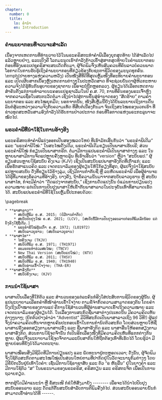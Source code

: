 ```yaml
---
chapter:
  number: 0
  title:
    lo: ຄຳນຳ
    en: Introduction
---
```

### ຄຳພະຍາກອນທີ່ຈວນຈະສຳເລັດ

ເນື່ອງຈາກເຫດການທີ່ທຳນວາຍໄວ້ໃນພຣະຄຣິສຕະທຳຄຳພີເລື່ອງຍຸກສຸດທ້າຍ ໄດ້ສຳເລັດໄປແລ້ວຫຼາຍຢ່າງ, ແລະເບິ່ງຄື ໂລກມະນຸດເຮົາກຳລັງກ້າວເຂົ້າສູ່ສາກສຸດທ້າຍໃນຄຳພະຍາກອນ ກ່ອນທີ່ອົງພຣະເຢຊູຄຣິສຈະສະເດັດກັບມາ, ຜູ້ຈັດພິມຈຶ່ງເຫັນສົມຄວນທີ່ຄົນລາວບໍ່ຄວນພາດໂອກາດໃນການຮັບຮູ້ເຖິງຄຳພະຍາກອນທີ່ກ່ຽວຂ້ອງກັບຊະຕາຊີວິດຂອງມະນຸດທຸກຄົນ. \emph{ປາຍທາງແຫ່ງຄວາມຫວັງ} ເປັນໜັງສືທີ່ດີທີ່ສຸດເຫຼັ້ມໜຶ່ງທີ່ອະທິບາຍຄຳພະຍາກອນ ແລະ ເປີດເຜີຍສາກເບື້ອງຫຼັງເຫດການຕ່າງໆໃນປະຫວັດສາດ ທີ່ຈະຊ່ວຍບັນດາຜູ້ຫິວກະຫາຍຄວາມຈິງໄດ້ຮູ້ທັນກົນອຸບາຍຂອງຊາຕານ ເພື່ອຈະບໍ່ຖືກຫຼອກລວງ. ຜູ້ຂຽນໄດ້ເລືອກເຫດການສຳຄັນຕັ້ງແຕ່ການທຳລາຍນະຄອນເຢຣູຊາເລັມໃນປີ ຄ.ສ. 70, ການທີ່ຄົນຂອງພຣະເຈົ້າຫຼົງຈາກຄວາມເຊື່ອໃນສະຕະວັດຕໍ່ມາ ເຊິ່ງນຳໄປສູ່ການຂຶ້ນສູ່ອຳນາດຂອງ “ສັດຮ້າຍ” ຕາມຄຳພະຍາກອນ ແລະ ສະໄໝຍຸກມືດ; ນອກຈາກນັ້ນ, ໜັງສືເຫຼັ້ມນີ້ຍັງໄດ້ບັນລະຍາຍເຖິງການດິ້ນລົນຕໍ່ສູ້ລະຫວ່າງຄວາມຈິງກັບຄວາມເທັດ ທີ່ສືບຕໍ່ເນື່ອງກັນມາ ຈົນເຖິງສະໄໝຂອງພວກເຮົາ ທີ່ຂ່າວທູດສະຫວັນສາມອົງກຳລັງໄດ້ຮັບການປ່າວປະກາດ ກ່ອນທີ່ໂອກາດແຫ່ງພຣະກະລຸນາຈະໝົດໄປ.

### ພຣະຄຳພີທີ່ນຳໃຊ້ໃນການອ້າງອີງ

ພຣະຄຣິສຕະທຳຄຳພີແບ່ງອອກເປັນສອງໝວດໃຫຍ່ ທີ່ເຮົາມັກເອີ້ນກັນວ່າ “ພຣະຄຳພີເດີມ” ແລະ “ພຣະຄຳພີໃໝ່.” ໃນສະໄໝດັ້ງເດີມ, ພຣະຄຳພີເດີມຂຽນເປັນພາສາເຮັບເຣີ; ສ່ວນພຣະຄຳພີໃໝ່ ກໍຂຽນເປັນພາສາກຣີກ. ຕໍ່ມາມີການແປພຣະຄຳພີເປັນພາສາຕ່າງໆ ແລະ ໃນຫຼາຍພາສາມີການຈັດແປຫຼາຍຄັ້ງຫຼາຍລຸ້ນ ທີ່ເຮົາເອີ້ນວ່າ “version” ຫຼືວ່າ “ສະບັບແປ.” ຜູ້ຂຽນສ່ວນຫຼາຍໃຊ້ສະບັບ ຄິງເຈມ (KJV) ເຊິ່ງເປັນສະບັບແປພາສາອັງກິດທີ່ເກົ່າແກ່; ແລະເພື່ອຮັກສາແນວຄິດ ແລະ ເຈດຕະນາລົມຂອງຜູ້ຂຽນໃຫ້ໃກ້ຄຽງທີ່ສຸດ, ຜູ້ແປຈຶ່ງນຳໃຊ້ສະບັບແປຫຼາຍສະບັບ ດັ່ງທີ່ຂຽນໄວ້ຂ້າງລຸ່ມ, ເຊິ່ງມີການກຳກັບຊື່ ຫຼື ລະຫັດພຣະຄຳພີ ເພື່ອຜູ້ອ່ານຈະໄດ້ຮູ້ທີ່ມາຂອງຂໍ້ຄວາມທີ່ອ້າງອີງ. ບາງຄັ້ງ, ຖ້າຂໍ້ຄວາມນັ້ນມາຈາກສະບັບລາວບູຮານ ຫຼື ສະບັບພາສາໄທ, ກໍຈະມີຄຳວ່າ “ດັດແປງຈາກສະບັບ,” ເຊິ່ງການດັດແປງນັ້ນ ບໍ່ແມ່ນການປ່ຽນແປງຄວາມໝາຍ ແຕ່ເປັນການປັບປຸງພາສາໃຫ້ເຂົ້າກັບພາສາລາວໃນປະຈຸບັນເທົ່າທີ່ສາມາດເຮັດໄດ້. ສະບັບແປພຣະຄຳພີທີ່ໃຊ້ໃນເຫຼັ້ມນີ້ປະກອບດ້ວຍ:

\pagebreak

    * **ພາສາລາວ**
        * ສະບັບຕີພິມ ຄ.ສ. 2015; (ບໍ່ມີການກຳກັບ)
        * ສະບັບປັບປຸງໃໝ່ ຄ.ສ. 2021; (LCV), [ສະບັບນີ້ມີການປັບປຸງອອນລາຍກ່ອນຕີພິມເລັກນ້ອຍ ແຕ່ຍັງຄົງໃຊ້ຊື່ເດີມ.]
        * ພຣະຄຳພີໃໝ່ລຸ້ນເກົ່າ ຄ.ສ. 1972; (LO1972)
        * ສະບັບລາວບູຮານ; (ສະບັບລາວບູຮານ)
    * **ພາສາໄທ**
        * ໄທຄິງເຈມ (TKJV)
        * ສະບັບຕີພິມ ຄ.ສ. 1971; (TH1971)
        * ອະມະຕະທຳຮ່ວມສະໄໝ; (TNCV)
        * New Thai Version (ສະບັບແປໃໝ່); (NTV)
        * ສະບັບຕີພິມ ຄ.ສ. 2011; (THSV)
        * ສະບັບຕີພິມ ຄ.ສ. 1940; (TH1940)
        * ສະບັບອ່ານເຂົ້າໃຈງ່າຍ; (THA-ER)
    * **ພາສາອັງກິດ**
        * ສະບັບຄິງເຈມ; (KJV)

### ການນຳໃຊ້ພາສາ

ພາສາເປັນເລື່ອງທີ່ໃກ້ຕົວ ແລະ ສຳນວນຂອງແຕ່ລະຄົນກໍອີງໃສ່ປະສົບການຊີວິດຂອງຜູ້ນັ້ນ. ຜູ້ແປພະຍາຍາມເລືອກຄຳທີ່ໜ້າອ່ານເຂົ້າໃຈງ່າຍ ຕາມຂໍ້ຈຳກັດຄວາມສາມາດຂອງຕົນ ໂດຍຄຳນຶງເຖິງເປົ້າໝາຍຂອງການແປ ຄືການໃຊ້ສຳນວນທີ່ຜູ້ອ່ານສາມາດເຂົ້າເຖິງຄວາມໝາຍ ແລະ ເຈດຕະນາລົມຂອງຜູ້ຂຽນໄດ້. ໃນເລື່ອງການສະກົດຊື່ພາສາຕ່າງປະເທດນັ້ນ ມີຄວາມຄິດເຫັນຕ່າງໆນາໆ; (ຍົກຕົວຢ່າງຄຳວ່າ “Adventist” ມີວິທີສະກົດເປັນພາສາລາວເຖິງ 96 ວິທີ!) ຜູ້ແປຈຶ່ງນຳຄວາມຄິດເຫັນຈາກຫຼາຍຄົນປະກອບເຂົ້າໃນການກຳນົດຕົວສະກົດ ໂດຍສ່ວນຫຼາຍໃຫ້ຊື່ພາສາຝຣັ່ງອອກສຽງຕາມພາສາຝຣັ່ງ ແລະ ຊື່ພາສາອັງກິດ ແລະ ພາສາອື່ນໃຫ້ອອກສຽງຕາມພາສາອັງກິດ. ສ່ວນການໃຊ້ຈຸດຈ້ຳນັ້ນ ກໍເປັນອີກເລື່ອງໜຶ່ງທີ່ມີຄວາມຄິດເຫັນທີ່ແຕກຕ່າງກັນຫຼາຍ. ຜູ້ແປຈຶ່ງພະຍາຍາມໃຊ້ຈຸດຈ້ຳຕາມລະບົບສາກົນໃຫ້ຖືກຕ້ອງເທົ່າທີ່ເຮັດໄດ້ ໂດຍຮູ້ວ່າ ມີຫຼາຍບ່ອນທີ່ຍັງບໍ່ໄດ້ມາດຕະຖານ.

ພາສາເໝືອນສິ່ງມີຊີວິດທີ່ມີການປ່ຽນແປງ ແລະ ພັດທະນາຢູ່ຕະຫຼອດເວລາ; ດັ່ງນັ້ນ, ຜູ້ຈັດພິມຈຶ່ງໃຊ້ຕົວສະກົດຕາມສະໄໝໃໝ່ເປັນສ່ວນໃຫຍ່ຕາມທີ່ປາກົດຢູ່ໃນວັດຈະນານຸກົມຕ່າງໆ ໂດຍມີຂໍ້ຍົກເວັ້ນຢູ່ບໍ່ເທົ່າໃດຄຳ: ເຊັ່ນມີການໃຊ້ຣາຊາສັບ ແລະ ຕົວ “ຣ ຫັນລີ້ນ” ຢູ່ໃນບາງຄຳ ແລະ ມີການໃຊ້ຕົວ “ສ” ໃນພຣະນາມຂອງພຣະຄຣິສ, ຄຣິສຕຽນ ແລະ ຄຣິສຕະຈັກ ເພື່ອເປັນການຖວາຍກຽດ.

ຫາກຜູ້ໃດມີຄຳແນະນຳ ຫຼື ຂໍ້ສະເໜີ ກໍຂໍໃຫ້ສົ່ງມາຍັງ -------- ເພື່ອຈະໄດ້ນຳໄປປັບປຸງສະບັບອອນລາຍ ແລະ ດັດແກ້ຕົ້ນສະບັບສຳລັບການຕີພິມຄັ້ງຕໍ່ໄປ. ສ່ວນສະບັບອອນລາຍນັ້ນກໍສາມາດເຂົ້າອ່ານໄດ້ທີ່ ------. 
